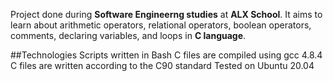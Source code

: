 Project done during **Software Engineerng studies** at **ALX School**. It aims to learn about arithmetic operators, relational operators, boolean operators, comments, declaring variables, and loops in **C language**.

##Technologies
Scripts written in Bash
C files are compiled using gcc 4.8.4
C files are written according to the C90 standard
Tested on Ubuntu 20.04
